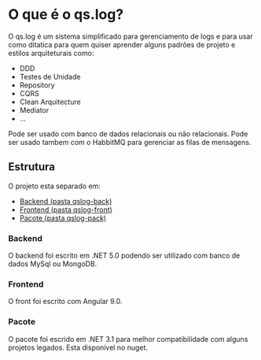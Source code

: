 # O que é o qs.log?
O qs.log é um sistema simplificado para gerenciamento de logs e para usar como ditatica para quem quiser aprender alguns padrões de projeto e estilos arquiteturais como: 
- DDD
- Testes de Unidade
- Repository
- CQRS
- Clean Arquitecture
- Mediator
- ...

Pode ser usado com banco de dados relacionais ou não relacionais. 
Pode ser usado tambem com o HabbitMQ para gerenciar as filas de mensagens. 

## Estrutura

O projeto esta separado em:
- [Backend (pasta qslog-back)](https://github.com/danilodumba/qsLog/tree/master/qslog-back)
- [Frontend (pasta qslog-front)](https://github.com/danilodumba/qsLog/tree/master/qslog-front)
- [Pacote (pasta qslog-pack)](https://github.com/danilodumba/qsLog/tree/master/qslog-pack)

### Backend

O backend foi escrito em .NET 5.0 podendo ser utilizado com banco de dados MySql ou MongoDB. 

### Frontend

O front foi escrito com Angular 9.0. 

### Pacote

O pacote foi escrido em .NET 3.1 para melhor compatibilidade com alguns projetos legados. Esta disponivel no nuget.
